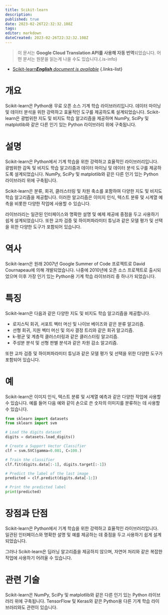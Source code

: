 ```yaml
---
title: Scikit-learn
description: 
published: true
date: 2023-02-26T22:32:32.108Z
tags: 
editor: markdown
dateCreated: 2023-02-26T22:32:32.108Z
---
```


> 이 문서는 **Google Cloud Translation API를 사용해 자동 번역**되었습니다.
어떤 문서는 원문을 읽는게 나을 수도 있습니다.{.is-info}



- [Scikit-learn***English** document is available*](/en/Knowledge-base/Dictionary/scikit-learn)
{.links-list}


# 개요
Scikit-learn은 Python용 무료 오픈 소스 기계 학습 라이브러리입니다. 데이터 마이닝 및 데이터 분석을 위한 강력하고 효율적인 도구를 제공하도록 설계되었습니다. Scikit-learn은 광범위한 지도 및 비지도 학습 알고리즘을 제공하며 NumPy, SciPy 및 matplotlib와 같은 다른 인기 있는 Python 라이브러리 위에 구축됩니다.

# 설명
Scikit-learn은 Python에서 기계 학습을 위한 강력하고 효율적인 라이브러리입니다. 광범위한 감독 및 비지도 학습 알고리즘과 데이터 마이닝 및 데이터 분석 도구를 제공하도록 설계되었습니다. NumPy, SciPy 및 matplotlib와 같은 다른 인기 있는 Python 라이브러리 위에 구축됩니다.

Scikit-learn은 분류, 회귀, 클러스터링 및 차원 축소를 포함하여 다양한 지도 및 비지도 학습 알고리즘을 제공합니다. 이러한 알고리즘은 이미지 인식, 텍스트 분류 및 시계열 예측을 비롯한 다양한 작업에 사용할 수 있습니다.

라이브러리는 일관된 인터페이스와 명확한 설명 및 예제 제공에 중점을 두고 사용하기 쉽게 설계되었습니다. 또한 교차 검증 및 하이퍼파라미터 튜닝과 같은 모델 평가 및 선택을 위한 다양한 도구가 포함되어 있습니다.

# 역사
Scikit-learn은 원래 2007년 Google Summer of Code 프로젝트로 David Cournapeau에 의해 개발되었습니다. 나중에 2010년에 오픈 소스 프로젝트로 출시되었으며 이후 가장 인기 있는 Python용 기계 학습 라이브러리 중 하나가 되었습니다.

# 특징
Scikit-learn은 다음과 같은 다양한 지도 및 비지도 학습 알고리즘을 제공합니다.
- 로지스틱 회귀, 서포트 벡터 머신 및 나이브 베이즈와 같은 분류 알고리즘.
- 선형 회귀, 지원 벡터 머신 및 의사 결정 트리와 같은 회귀 알고리즘.
- k-평균 및 계층적 클러스터링과 같은 클러스터링 알고리즘.
- 주성분 분석 및 선형 판별 분석과 같은 차원 감소 알고리즘.

또한 교차 검증 및 하이퍼파라미터 튜닝과 같은 모델 평가 및 선택을 위한 다양한 도구가 포함되어 있습니다.

# 예
Scikit-learn은 이미지 인식, 텍스트 분류 및 시계열 예측과 같은 다양한 작업에 사용할 수 있습니다. 예를 들어 다음 예와 같이 손으로 쓴 숫자의 이미지를 분류하는 데 사용할 수 있습니다.

```python
from sklearn import datasets
from sklearn import svm

# Load the digits dataset
digits = datasets.load_digits()

# Create a Support Vector Classifier
clf = svm.SVC(gamma=0.001, C=100.)

# Train the classifier
clf.fit(digits.data[:-1], digits.target[:-1])

# Predict the label of the last image
predicted = clf.predict(digits.data[-1:])

# Print the predicted label
print(predicted)
```

# 장점과 단점
Scikit-learn은 Python에서 기계 학습을 위한 강력하고 효율적인 라이브러리입니다. 일관된 인터페이스와 명확한 설명 및 예를 제공하는 데 중점을 두고 사용하기 쉽게 설계되었습니다.

그러나 Scikit-learn은 딥러닝 알고리즘을 제공하지 않으며, 자연어 처리와 같은 복잡한 작업에 사용하기 어려울 수 있습니다.

# 관련 기술
Scikit-learn은 NumPy, SciPy 및 matplotlib와 같은 다른 인기 있는 Python 라이브러리 위에 구축됩니다. TensorFlow 및 Keras와 같은 Python용 다른 기계 학습 라이브러리와도 관련이 있습니다.